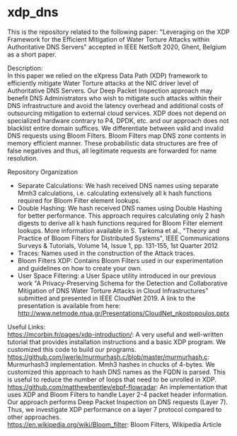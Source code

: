# xdp_dns  
This is the repository related to the following paper: "Leveraging on the XDP Framework for the Efficient Mitigation of Water Torture Attacks within Authoritative DNS Servers" accepted in IEEE NetSoft 2020, Ghent, Belgium as a short paper.  
  
Description:  
In this paper we relied on the eXpress Data Path (XDP) framework to efficiently mitigate Water Torture attacks at the NIC driver level of Authoritative DNS Servers. Our Deep Packet Inspection approach may benefit DNS Administrators who wish to mitigate such attacks within their DNS infrastructure and avoid the latency overhead and additional costs of outsourcing mitigation to external cloud services. XDP does not depend on specialized hardware contrary to P4, DPDK, etc. and our approach does not blacklist entire domain suffices. We differentiate between valid and invalid DNS requests using Bloom Filters. Bloom Filters map DNS zone contents in memory efficient manner. These probabilistic data structures are free of false negatives and thus, all legitimate requests are forwarded for name resolution.  
    
Repository Organization  
- Separate Calculations: We hash received DNS names using separate Mmh3 calculations, i.e. calculating extensively all k hash functions required for Bloom Filter element lookups. 
- Double Hashing: We hash received DNS names using Double Hashing for better performance. This approach requires calculating only 2 hash digests to derive all k hash functions required for Bloom Filter element lookups. More information available in S. Tarkoma et al., "Theory and Practice of Bloom Filters for Distributed Systems", IEEE Communications Surveys & Tutorials, Volume 14, Issue 1, pp. 131-155, 1st Quarter 2012  
- Traces: Names used in the construction of the Attack traces.  
- Bloom Filters XDP: Contains Bloom Filters used in our experimentation and guidelines on how to create your own.   
- User Space Filtering: a User Space utility introduced in our previous work "A Privacy-Preserving Schema for the Detection and Collaborative Mitigation of DNS Water Torture Attacks in Cloud Infrastructures" submitted and presented in IEEE CloudNet 2019. A link to the presentation is available from here: http://www.netmode.ntua.gr/Presentations/CloudNet_nkostopoulos.pptx  
  
Useful Links:  
https://mcorbin.fr/pages/xdp-introduction/: A very useful and well-written tutorial that provides installation instructions and a basic XDP program. We customized this code to build our programs.  
https://github.com/jwerle/murmurhash.c/blob/master/murmurhash.c: Murmurhash3 implementation. Mmh3 hashes in chucks of 4-bytes. We customized this approach to hash DNS names as the FQDN is parsed. This is useful to reduce the number of loops that need to be unrolled in XDP.  
https://github.com/matthewbentley/ebpf-flowradar: An implementation that uses XDP and Bloom Filters to handle Layer 2-4 packet header information. Our approach performs Deep Packet Inspection on DNS requests (Layer 7). Thus, we investigate XDP performance on a layer 7 protocol compared to other approaches.  
https://en.wikipedia.org/wiki/Bloom_filter: Bloom Filters, Wikipedia Article  
